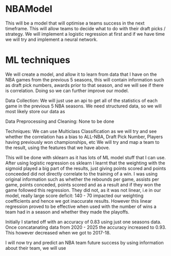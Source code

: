 # NBAModel
This will be a model that will optimise a teams success in the next timeframe. This will allow teams to decide what to do with their draft picks / strategy. We will implement a logistic regression at first and if we have time we will try and implement a neural network.

# ML techniques
We will create a model, and allow it to learn from data that I have on the NBA games from the previous 5 seasons, this will contain information such as draft pick numbers,
awards prior to that season, and we will see if there is correlation. Doing so we can further improve our model.

Data Collection:
We will just use an api to get all of the statistics of each game in the previous 5 NBA seasons. We need structured data, so we will most likely store our data as 

Data Preprocessing and Cleaning:
None to be done

Techniques:
We can use Multiclass Classification as we will try and see whether the correlation has a bias to ALL-NBA, Draft Pick Number, Players having previously won championships, etc
We will try and map a team to the result, using the features that we have above.

This will be done with sklearn as it has lots of ML model stuff that I can use.
After using logistic regression os sklearn I learnt that the weighting with the sigmoid played a big part of the results, just giving points scored and points conceeded did not directly correlate to the training of a win. I was using original information such as whether the rebounds per game, assists per game, points conceded, points scored and as a result and if they won the game followed this regression. They did not, as it was not linear, i.e in our model, really large score deficit: 140 - 70 impacted our weighting coefficients and hence we got inaccurate results. However this linear regression proved to be effective when used with the number of wins a team had in a season and whether they made the playoffs.

Initially I started off with an accuracy of 0.83 using just one seasons data. Once concatanating data from 2020 - 2025 the accuracy increased to 0.93. This however decreased when we got to 2017-18.

I will now try and predict an NBA team future success by using information about their team, we will use 
